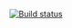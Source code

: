 [![Build status](https://ci.appveyor.com/api/projects/status/a5o27e6vqiei27cs?svg=true)](https://ci.appveyor.com/project/NikitaBez/hw5-patterntask1)
